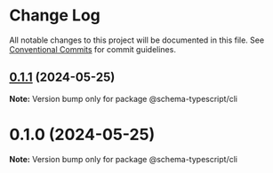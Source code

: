 # Change Log

All notable changes to this project will be documented in this file.
See [Conventional Commits](https://conventionalcommits.org) for commit guidelines.

## [0.1.1](https://github.com/pyramation/schema-typescript/compare/@schema-typescript/cli@0.1.0...@schema-typescript/cli@0.1.1) (2024-05-25)

**Note:** Version bump only for package @schema-typescript/cli





# 0.1.0 (2024-05-25)

**Note:** Version bump only for package @schema-typescript/cli
